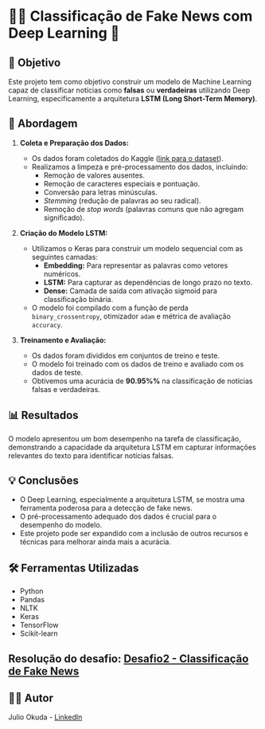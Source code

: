 # 🕵️‍♂️ Classificação de Fake News com Deep Learning 📰

## 🎯 Objetivo

Este projeto tem como objetivo construir um modelo de Machine Learning capaz de classificar notícias como **falsas** ou **verdadeiras** utilizando Deep Learning, especificamente a arquitetura **LSTM (Long Short-Term Memory)**.

## 🚀 Abordagem

1. **Coleta e Preparação dos Dados:**
    - Os dados foram coletados do Kaggle ([link para o dataset](https://www.kaggle.com/c/fake-news/data#)).
    - Realizamos a limpeza e pré-processamento dos dados, incluindo:
        - Remoção de valores ausentes.
        - Remoção de caracteres especiais e pontuação.
        - Conversão para letras minúsculas.
        - _Stemming_ (redução de palavras ao seu radical).
        - Remoção de _stop words_ (palavras comuns que não agregam significado).

2. **Criação do Modelo LSTM:**
    - Utilizamos o Keras para construir um modelo sequencial com as seguintes camadas:
        - **Embedding:** Para representar as palavras como vetores numéricos.
        - **LSTM:** Para capturar as dependências de longo prazo no texto.
        - **Dense:** Camada de saída com ativação sigmoid para classificação binária.
    - O modelo foi compilado com a função de perda `binary_crossentropy`, otimizador `adam` e métrica de avaliação `accuracy`.

3. **Treinamento e Avaliação:**
    - Os dados foram divididos em conjuntos de treino e teste.
    - O modelo foi treinado com os dados de treino e avaliado com os dados de teste.
    - Obtivemos uma acurácia de **90.95%%** na classificação de notícias falsas e verdadeiras.

## 📊 Resultados

O modelo apresentou um bom desempenho na tarefa de classificação, demonstrando a capacidade da arquitetura LSTM em capturar informações relevantes do texto para identificar notícias falsas.

## 💡 Conclusões

- O Deep Learning, especialmente a arquitetura LSTM, se mostra uma ferramenta poderosa para a detecção de fake news.
- O pré-processamento adequado dos dados é crucial para o desempenho do modelo.
- Este projeto pode ser expandido com a inclusão de outros recursos e técnicas para melhorar ainda mais a acurácia.

## 🛠️ Ferramentas Utilizadas

- Python
- Pandas
- NLTK
- Keras
- TensorFlow
- Scikit-learn

## Resolução do desafio: [Desafio2 - Classificação de Fake News](https://github.com/Jcnok/Bootcamps_XPe/blob/main/Arquiteto_ML/Desafio2/Desafio2.ipynb)

## 👨‍💻 Autor

Julio Okuda - [LinkedIn](https://www.linkedin.com/in/juliookuda/)

